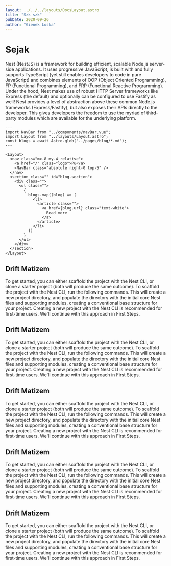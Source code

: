 ```yaml
---
layout: ../../../layouts/DocsLayout.astro
title: "Szk szk"
pubDate: 2020-09-26
author: "Gienek Loska"
---
```


# Sejak

Nest (NestJS) is a framework for building efficient, scalable Node.js server-side applications. It uses progressive JavaScript, is built with and fully supports TypeScript (yet still enables developers to code in pure JavaScript) and combines elements of OOP (Object Oriented Programming), FP (Functional Programming), and FRP (Functional Reactive Programming).
Under the hood, Nest makes use of robust HTTP Server frameworks like Express (the default) and optionally can be configured to use Fastify as well!
Nest provides a level of abstraction above these common Node.js frameworks (Express/Fastify), but also exposes their APIs directly to the developer. This gives developers the freedom to use the myriad of third-party modules which are available for the underlying platform.

```astro
---
import NavBar from "../components/navBar.vue";
import Layout from "../layouts/Layout.astro";
const blogs = await Astro.glob("../pages/blog/*.md");
---

<Layout>
  <nav class="mx-8 my-4 relative">
    <a href="/" class="logo">Pu</a>
    <NavBar class="absolute right-0 top-5" />
  </nav>
  <section class="" id="blog-section">
    <div class="">
      <ul class="">
        {
          blogs.map((blog) => (
            <li>
              <article class="">
                <a href={blog.url} class="text-white">
                  Read more
                </a>
              </article>
            </li>
          ))
        }
      </ul>
    </div>
  </section>
</Layout>
```

## Drift Matizem

To get started, you can either scaffold the project with the Nest CLI, or clone a starter project (both will produce the same outcome).
To scaffold the project with the Nest CLI, run the following commands. This will create a new project directory, and populate the directory with the initial core Nest files and supporting modules, creating a conventional base structure for your project. Creating a new project with the Nest CLI is recommended for first-time users. We'll continue with this approach in First Steps.

## Drift Matizem

To get started, you can either scaffold the project with the Nest CLI, or clone a starter project (both will produce the same outcome).
To scaffold the project with the Nest CLI, run the following commands. This will create a new project directory, and populate the directory with the initial core Nest files and supporting modules, creating a conventional base structure for your project. Creating a new project with the Nest CLI is recommended for first-time users. We'll continue with this approach in First Steps.
## Drift Matizem

To get started, you can either scaffold the project with the Nest CLI, or clone a starter project (both will produce the same outcome).
To scaffold the project with the Nest CLI, run the following commands. This will create a new project directory, and populate the directory with the initial core Nest files and supporting modules, creating a conventional base structure for your project. Creating a new project with the Nest CLI is recommended for first-time users. We'll continue with this approach in First Steps.
## Drift Matizem

To get started, you can either scaffold the project with the Nest CLI, or clone a starter project (both will produce the same outcome).
To scaffold the project with the Nest CLI, run the following commands. This will create a new project directory, and populate the directory with the initial core Nest files and supporting modules, creating a conventional base structure for your project. Creating a new project with the Nest CLI is recommended for first-time users. We'll continue with this approach in First Steps.
## Drift Matizem

To get started, you can either scaffold the project with the Nest CLI, or clone a starter project (both will produce the same outcome).
To scaffold the project with the Nest CLI, run the following commands. This will create a new project directory, and populate the directory with the initial core Nest files and supporting modules, creating a conventional base structure for your project. Creating a new project with the Nest CLI is recommended for first-time users. We'll continue with this approach in First Steps.